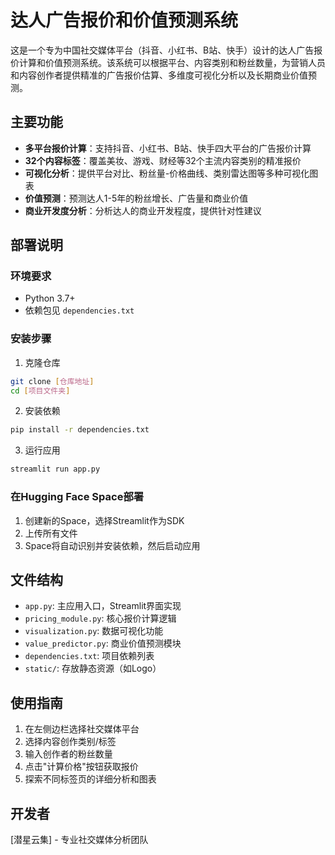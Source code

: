 # 达人广告报价和价值预测系统

这是一个专为中国社交媒体平台（抖音、小红书、B站、快手）设计的达人广告报价计算和价值预测系统。该系统可以根据平台、内容类别和粉丝数量，为营销人员和内容创作者提供精准的广告报价估算、多维度可视化分析以及长期商业价值预测。

## 主要功能

- **多平台报价计算**：支持抖音、小红书、B站、快手四大平台的广告报价计算
- **32个内容标签**：覆盖美妆、游戏、财经等32个主流内容类别的精准报价
- **可视化分析**：提供平台对比、粉丝量-价格曲线、类别雷达图等多种可视化图表
- **价值预测**：预测达人1-5年的粉丝增长、广告量和商业价值
- **商业开发度分析**：分析达人的商业开发程度，提供针对性建议

## 部署说明

### 环境要求

- Python 3.7+
- 依赖包见 `dependencies.txt`

### 安装步骤

1. 克隆仓库
```bash
git clone [仓库地址]
cd [项目文件夹]
```

2. 安装依赖
```bash
pip install -r dependencies.txt
```

3. 运行应用
```bash
streamlit run app.py
```

### 在Hugging Face Space部署

1. 创建新的Space，选择Streamlit作为SDK
2. 上传所有文件
3. Space将自动识别并安装依赖，然后启动应用

## 文件结构

- `app.py`: 主应用入口，Streamlit界面实现
- `pricing_module.py`: 核心报价计算逻辑
- `visualization.py`: 数据可视化功能
- `value_predictor.py`: 商业价值预测模块
- `dependencies.txt`: 项目依赖列表
- `static/`: 存放静态资源（如Logo）

## 使用指南

1. 在左侧边栏选择社交媒体平台
2. 选择内容创作类别/标签
3. 输入创作者的粉丝数量
4. 点击"计算价格"按钮获取报价
5. 探索不同标签页的详细分析和图表

## 开发者

[潜星云集] - 专业社交媒体分析团队
